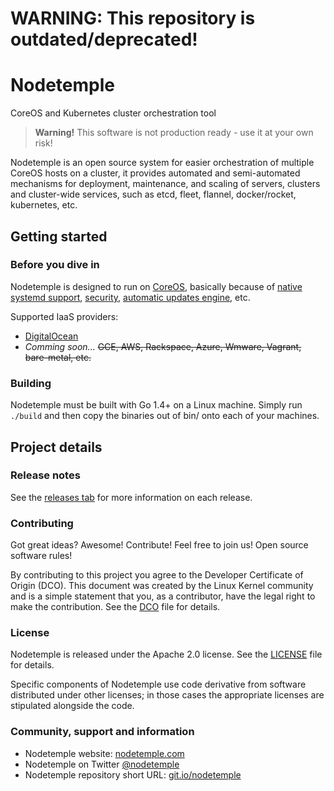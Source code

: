 # WARNING: This repository is outdated/deprecated!

# Nodetemple

CoreOS and Kubernetes cluster orchestration tool
> **Warning!** This software is not production ready - use it at your own risk!

Nodetemple is an open source system for easier orchestration of multiple CoreOS hosts on a cluster, it provides automated and semi-automated mechanisms for deployment, maintenance, and scaling of servers, clusters and cluster-wide services, such as etcd, fleet, flannel, docker/rocket, kubernetes, etc.

## Getting started

### Before you dive in

Nodetemple is designed to run on [CoreOS](https://coreos.com), basically because of [native systemd support](https://coreos.com/using-coreos/systemd/), [security](https://coreos.com/security/), [automatic updates engine](https://coreos.com/using-coreos/updates/), etc.

Supported IaaS providers:
- [DigitalOcean](https://www.digitalocean.com/)
- *Comming soon...* ~~GCE, AWS, Rackspace, Azure, Wmware, Vagrant, bare-metal, etc.~~

### Building

Nodetemple must be built with Go 1.4+ on a Linux machine. Simply run `./build` and then copy the binaries out of bin/ onto each of your machines.

## Project details

### Release notes

See the [releases tab](https://github.com/nodetemple/nodetemple/releases) for more information on each release.

### Contributing

Got great ideas? Awesome! Contribute! Feel free to join us! Open source software rules!

By contributing to this project you agree to the Developer Certificate of Origin (DCO). This document was created by the Linux Kernel community and is a simple statement that you, as a contributor, have the legal right to make the contribution. See the [DCO](DCO) file for details.

### License

Nodetemple is released under the Apache 2.0 license. See the [LICENSE](LICENSE) file for details.

Specific components of Nodetemple use code derivative from software distributed under other licenses; in those cases the appropriate licenses are stipulated alongside the code.

### Community, support and information

- Nodetemple website: [nodetemple.com](https://nodetemple.com)
- Nodetemple on Twitter [@nodetemple](https://twitter.com/nodetemple)
- Nodetemple repository short URL: [git.io/nodetemple](https://git.io/nodetemple)
